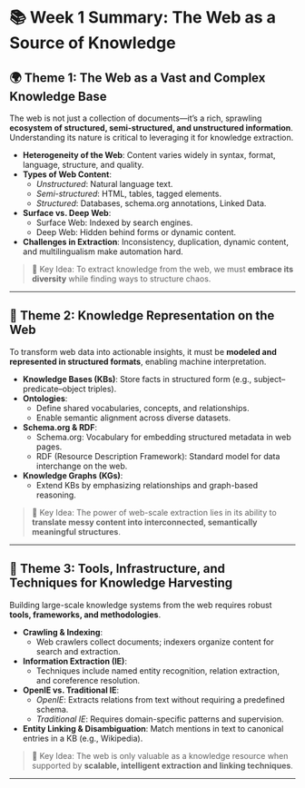 # 📚 Week 1 Summary: The Web as a Source of Knowledge

## 🌍 Theme 1: The Web as a Vast and Complex Knowledge Base

The web is not just a collection of documents—it’s a rich, sprawling **ecosystem of structured, semi-structured, and unstructured information**. Understanding its nature is critical to leveraging it for knowledge extraction.

- **Heterogeneity of the Web**: Content varies widely in syntax, format, language, structure, and quality.
- **Types of Web Content**:
  - *Unstructured*: Natural language text.
  - *Semi-structured*: HTML, tables, tagged elements.
  - *Structured*: Databases, schema.org annotations, Linked Data.
- **Surface vs. Deep Web**:
  - Surface Web: Indexed by search engines.
  - Deep Web: Hidden behind forms or dynamic content.
- **Challenges in Extraction**: Inconsistency, duplication, dynamic content, and multilingualism make automation hard.

> 🧠 Key Idea: To extract knowledge from the web, we must **embrace its diversity** while finding ways to structure chaos.

---

## 🧠 Theme 2: Knowledge Representation on the Web

To transform web data into actionable insights, it must be **modeled and represented in structured formats**, enabling machine interpretation.

- **Knowledge Bases (KBs)**: Store facts in structured form (e.g., subject–predicate–object triples).
- **Ontologies**:
  - Define shared vocabularies, concepts, and relationships.
  - Enable semantic alignment across diverse datasets.
- **Schema.org & RDF**:
  - Schema.org: Vocabulary for embedding structured metadata in web pages.
  - RDF (Resource Description Framework): Standard model for data interchange on the web.
- **Knowledge Graphs (KGs)**:
  - Extend KBs by emphasizing relationships and graph-based reasoning.

> 🧠 Key Idea: The power of web-scale extraction lies in its ability to **translate messy content into interconnected, semantically meaningful structures**.

---

## 🧰 Theme 3: Tools, Infrastructure, and Techniques for Knowledge Harvesting

Building large-scale knowledge systems from the web requires robust **tools, frameworks, and methodologies**.

- **Crawling & Indexing**:
  - Web crawlers collect documents; indexers organize content for search and extraction.
- **Information Extraction (IE)**:
  - Techniques include named entity recognition, relation extraction, and coreference resolution.
- **OpenIE vs. Traditional IE**:
  - *OpenIE*: Extracts relations from text without requiring a predefined schema.
  - *Traditional IE*: Requires domain-specific patterns and supervision.
- **Entity Linking & Disambiguation**: Match mentions in text to canonical entries in a KB (e.g., Wikipedia).

> 🧠 Key Idea: The web is only valuable as a knowledge resource when supported by **scalable, intelligent extraction and linking techniques**.

---
